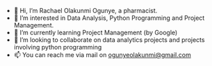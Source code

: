 - 👋 Hi, I’m Rachael Olakunmi Ogunye, a pharmacist.
- 👀 I’m interested in Data Analysis, Python Programming and Project Management.
- 🌱 I’m currently learning Project Management (by Google)
- 💞️ I’m looking to collaborate on data analytics projects and projects involving python programming
- 📫 You can reach me via mail on ogunyeolakunmi@gmail.com

<!---
Dekunmi/Dekunmi is a ✨ special ✨ repository because its `README.md` (this file) appears on your GitHub profile.
You can click the Preview link to take a look at your changes.
--->
